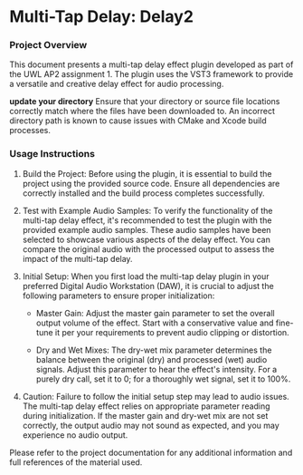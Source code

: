 # Multi-Tap Delay: Delay2
### Project Overview
This document presents a multi-tap delay effect plugin developed as part of the UWL AP2 assignment 1. The plugin uses the VST3 framework to provide a versatile and creative delay effect for audio processing.

**update your directory**
Ensure that your directory or source file locations correctly match where the files have been downloaded to. An incorrect directory path is known to cause issues with CMake and Xcode build processes.

### Usage Instructions
1. Build the Project: Before using the plugin, it is essential to build the project using the provided source code. Ensure all dependencies are correctly installed and the build process completes successfully.

2. Test with Example Audio Samples: To verify the functionality of the multi-tap delay effect, it's recommended to test the plugin with the provided example audio samples. These audio samples have been selected to showcase various aspects of the delay effect. You can compare the original audio with the processed output to assess the impact of the multi-tap delay.
   
3. Initial Setup: When you first load the multi-tap delay plugin in your preferred Digital Audio Workstation (DAW), it is crucial to adjust the following parameters to ensure proper initialization:
   
    - Master Gain: Adjust the master gain parameter to set the overall output volume of the effect. Start with a conservative value and fine-tune it per your requirements to prevent audio clipping or distortion.
      
    - Dry and Wet Mixes: The dry-wet mix parameter determines the balance between the original (dry) and processed (wet) audio signals. Adjust this parameter to hear the effect's intensity. For a purely dry call, set it to 0; for a thoroughly wet signal, set it to 100%.
      
4. Caution: Failure to follow the initial setup step may lead to audio issues. The multi-tap delay effect relies on appropriate parameter reading during initialization. If the master gain and dry-wet mix are not set correctly, the output audio may not sound as expected, and you may experience no audio output.

Please refer to the project documentation for any additional information and full references of the material used.
